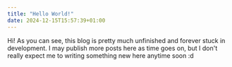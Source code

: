 ```yaml
---
title: "Hello World!"
date: 2024-12-15T15:57:39+01:00
---
```


Hi!
As you can see, this blog is pretty much unfinished and forever stuck in development. I may publish more posts here as time goes on, but I don't really expect me to writing something new here anytime soon :d 
